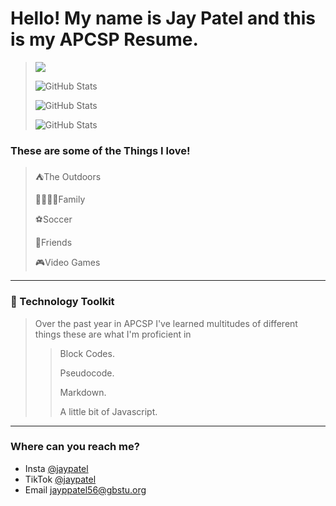 # Hello! My name is Jay Patel and this is my APCSP Resume.

> ![](https://komarev.com/ghpvc/?username=jaypate121&color=ff69b4)
> 
> ![GitHub Stats](https://github-readme-stats.vercel.app/api?username=jaypate121&theme=tokyonight&show_icons=true&hide_border=true&count_private=true)
> 
> ![GitHub Stats](https://github-readme-stats.vercel.app/api/top-langs/?username=jaypate121&theme=tokyonight&show_icons=true&hide_border=true&layout=compact)
> 
> ![GitHub Stats](https://github-readme-streak-stats.herokuapp.com/?user=jaypate121&theme=tokyonight&hide_border=true)

### These are some of the Things I love!

>⛺The Outdoors
>
> 👨‍👩‍👧‍👦Family
>
> ⚽Soccer
>
>🙍Friends
>
> 🎮Video Games 

_____________________________________________________

### 🔨 Technology Toolkit

> Over the past year in APCSP I've learned multitudes of different things these are what I'm proficient in
>
>> Block Codes.
>> 
>> Pseudocode.
>> 
>> Markdown.
>> 
>> A little bit of Javascript.

___________________________________________________

### Where can you reach me? 

* Insta [@jaypatel](https://www.instagram.com/jpat678/)
* TikTok [@jaypatel](https://www.tiktok.com/@jayy..patelll?_t=8mW1PTuV1lT&_r=1)
* Email jayppatel56@gbstu.org

